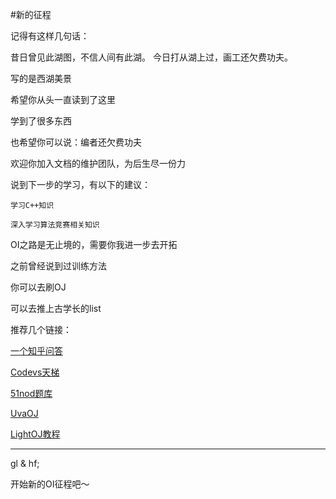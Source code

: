 #新的征程

记得有这样几句话：

昔日曾见此湖图，不信人间有此湖。 今日打从湖上过，画工还欠费功夫。

写的是西湖美景

希望你从头一直读到了这里

学到了很多东西

也希望你可以说：编者还欠费功夫

欢迎你加入文档的维护团队，为后生尽一份力

说到下一步的学习，有以下的建议：

	学习C++知识
	
	深入学习算法竞赛相关知识
	
OI之路是无止境的，需要你我进一步去开拓

之前曾经说到过训练方法

你可以去刷OJ

可以去推上古学长的list

推荐几个链接：

[一个知乎问答](http://www.zhihu.com/question/34442997/answer/61266306)

[Codevs天梯](http://codevs.cn/ladder)

[51nod题库](http://www.51nod.com/onlineJudge/problemList.html)

[UvaOJ](https://uva.onlinejudge.org/index.php?option=com_onlinejudge&Itemid=8&category=0)

[LightOJ教程](http://lightoj.com/volume_problemcategory.php)

---------

gl & hf;

开始新的OI征程吧～
